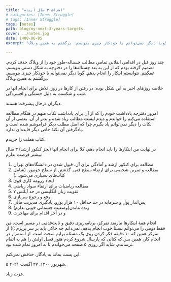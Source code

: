 ```yaml
---
title: "اهداف ۳ سال آینده"
# categories: [Inner Struggle]
# tags: [Inner Struggle]
tags: [notes]
path: blog/my-next-3-years-targets
cover: ../notes.jpg
date: 1400-06-05
excerpt: "گویا دیگر نمی‌توانم با خودکار چیزی بنویسم. برگشتم به همین وبلاگ."

---
```




چند روز قبل در اقدامی انقلابی تمامیِ مطالب چسناله-طور خود را از وبلاگ حذف کردم. تصمیم گرفته‌ بودم که از این به بعد چسناله‌ها را در دفترچه به شکل دستی بنویسم. غمگینم. نتوانستم اینکار را انجام بدهم. گویا دیگر نمی‌توانم با خودکار چیزی بنویسم. برگشتم به همین وبلاگ.

خلاصه روزهای اخیر به این شکل بوده: در رفتن از کارها در روز، تلاش برای انجام آنها در شب و شکست به دلیل خستگی و افسردگی.

دیگران درحال پیشرفت هستند.

امروز دفترچه یادداشت خودم را که از آن برای یادداشت نکات مبهم در هنگام مطالعه استفاده می‌کنم را خواندم و دیدم لیست مطالب زیاد شده و بدتر از آن، بعضی از آن نکات را دیگر نمی‌توانم یاد بگیرم چرا که اصل مطلب دیگر فراموشم شده است و یادگرفتن آن نکتهٔ خاص دیگر فایده‌ای ندارد.

کتاب هملت را خریدم. 

در نهایت من اینکارها را باید انجام دهم، کلا برای انجام آنها (بجز کنکور ارشد) ۳ سال بیشتر فرصت ندارم:

1. مطالعه برای کنکور ارشد و آمادگی برای آن. قبول شدن در دانشگاه‌های تهران
2. مطالعه و تمرین شخصی برای ارتقاء سطح فنی. گذشتن از سطح جونیور. (شامل کتاب‌های بسیاری می‌شود...)
3. ایجاد رزومه کاری قوی
4. مطالعه ریاضیات برای ارتقاء سواد ریاضی
5. تقویت زبان انگلیسی در حد آیلتس ۷
6. رفع و رجوع سربازی
7. پس‌انداز پول و سرمایه در حد حداقل ۱۰ هزار یورو. یادگیری مدیریت مالی
8. زنده ماندن(وضعیت جسمانی خوبی ندارم)
9. و در آخر اقدام برای مهاجرت



انجام همهٔ اینکارها نیازمند تمرکز، برنامه‌ریزی دقیق و ثابت‌قدمی در مسیر است. من فقط دومی را می‌توانم نسبتا خوب انجام بدهم. نمی‌دانم چه خاکی باید بر سر بریزم :)) از تمرکز همین که ۱۰ دقیقه فکر کردن روی یک مسئله برایم سخت است. از استمرار در انجام کار، همین بس که کتابی که پارسال شروع کردم هنوز فصل اولش را هم به اتمام نرساندم. شاید اگر روزی ۵ صفحه می‌خواندم تا به امروز تمام شده بود.

این پست بماند به یادگار. حذفش نمی‌کنم.

۵ شهریور  ۱۴۰۰. ۲۷ آگست ۲۰۲۱.

عزت زیاد.